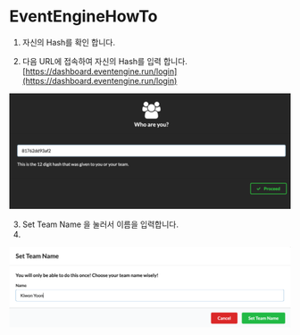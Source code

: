 # EventEngineHowTo
1. 자신의 Hash를 확인 합니다. 

2. 다음 URL에 접속하여 자신의 Hash를 입력 합니다. 
[https://dashboard.eventengine.run/login](https://dashboard.eventengine.run/login)

![Alt](./images/ee-login.png "login page")

3. Set Team Name 을 눌러서 이름을 입력합니다.
4. 
![Alt](./images/set-team-name.png "set team name")
